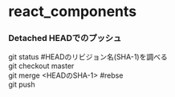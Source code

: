 # react_components

### Detached HEADでのプッシュ
git status #HEADのリビジョン名(SHA-1)を調べる  
git checkout master  
git merge <HEADのSHA-1> #rebse  
git push  

